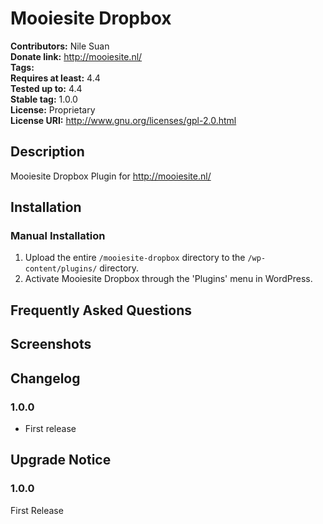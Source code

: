 # Mooiesite Dropbox #
**Contributors:**      Nile Suan  
**Donate link:**       http://mooiesite.nl/  
**Tags:**  
**Requires at least:** 4.4  
**Tested up to:**      4.4  
**Stable tag:**        1.0.0  
**License:**           Proprietary  
**License URI:**       http://www.gnu.org/licenses/gpl-2.0.html  

## Description ##

Mooiesite Dropbox Plugin for http://mooiesite.nl/

## Installation ##

### Manual Installation ###

1. Upload the entire `/mooiesite-dropbox` directory to the `/wp-content/plugins/` directory.
2. Activate Mooiesite Dropbox through the 'Plugins' menu in WordPress.

## Frequently Asked Questions ##


## Screenshots ##


## Changelog ##

### 1.0.0 ###
* First release

## Upgrade Notice ##

### 1.0.0 ###
First Release
